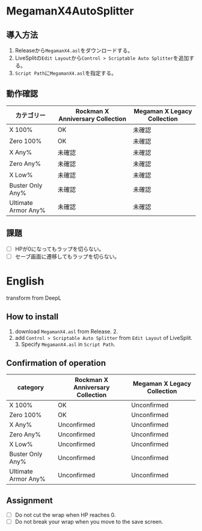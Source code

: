 # MegamanX4AutoSplitter

## 導入方法

1. Releaseから`MegamanX4.asl`をダウンロードする。
2. LiveSplitの`Edit Layout`から`Control > Scriptable Auto Splitter`を追加する。
3. `Script Path`に`MegamanX4.asl`を指定する。

## 動作確認

|     カテゴリー      | Rockman X Anniversary Collection | Megaman X Legacy Collection |
| ------------------- | -------------------------------- | --------------------------- |
| X 100%              | OK                               | 未確認                      |
| Zero 100%           | OK                               | 未確認                      |
| X Any%              | 未確認                           | 未確認                      |
| Zero Any%           | 未確認                           | 未確認                      |
| X Low%              | 未確認                           | 未確認                      |
| Buster Only Any%    | 未確認                           | 未確認                      |
| Ultimate Armor Any% | 未確認                           | 未確認                      |

## 課題

- [ ] HPが0になってもラップを切らない。
- [ ] セーブ画面に遷移してもラップを切らない。

# English
transform from DeepL

## How to install

1. download `MegamanX4.asl` from Release. 2.
2. add `Control > Scriptable Auto Splitter` from `Edit Layout` of LiveSplit. 3.
Specify `MegamanX4.asl` in `Script Path`.

## Confirmation of operation

|      category       | Rockman X Anniversary Collection | Megaman X Legacy Collection |
| ------------------- | -------------------------------- | --------------------------- |
| X 100%              | OK                               | Unconfirmed                 |
| Zero 100%           | OK                               | Unconfirmed                 |
| X Any%              | Unconfirmed                      | Unconfirmed                 |
| Zero Any%           | Unconfirmed                      | Unconfirmed                 |
| X Low%              | Unconfirmed                      | Unconfirmed                 |
| Buster Only Any%    | Unconfirmed                      | Unconfirmed                 |
| Ultimate Armor Any% | Unconfirmed                      | Unconfirmed                 |

## Assignment

- [ ] Do not cut the wrap when HP reaches 0.
- [ ] Do not break your wrap when you move to the save screen.
